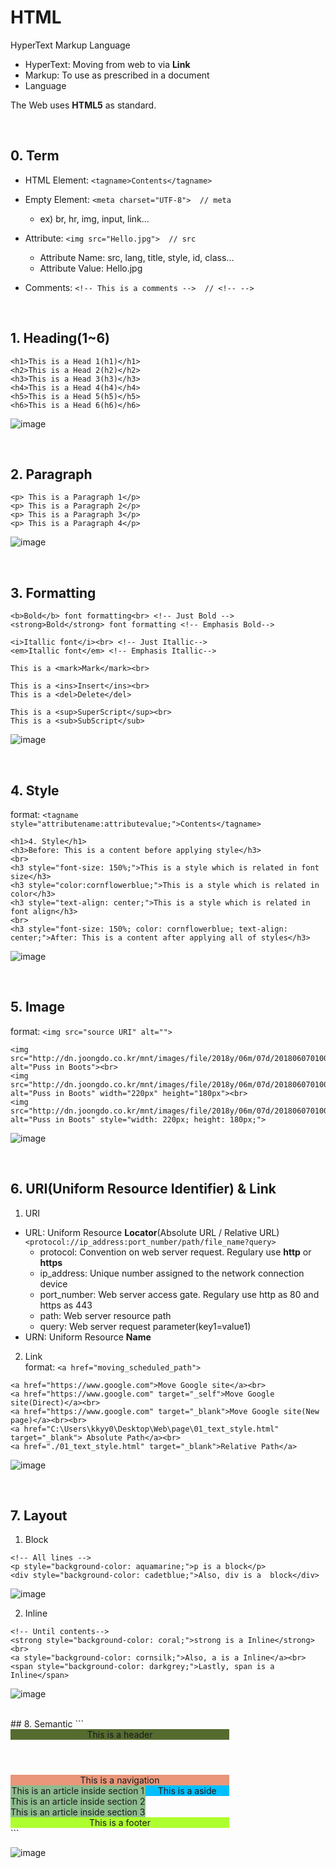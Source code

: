 # HTML
HyperText Markup Language
* HyperText: Moving from web to via **Link**
* Markup: To use as prescribed in a document
* Language

The Web uses **HTML5** as standard.

<br>

## 0. Term
* HTML Element: ```<tagname>Contents</tagname>```

* Empty Element: ```<meta charset="UTF-8">  // meta```<br>
  * ex) br, hr, img, input, link...
* Attribute: ```<img src="Hello.jpg">  // src```
  * Attribute Name: src, lang, title, style, id, class...
  * Attribute Value: Hello.jpg
* Comments: ```<!-- This is a comments -->  // <!-- -->```

<br>

## 1. Heading(1~6)
```
<h1>This is a Head 1(h1)</h1>
<h2>This is a Head 2(h2)</h2>
<h3>This is a Head 3(h3)</h3>
<h4>This is a Head 4(h4)</h4>
<h5>This is a Head 5(h5)</h5>
<h6>This is a Head 6(h6)</h6>
```
![image](https://user-images.githubusercontent.com/38516906/72703914-537e2600-3b9a-11ea-9f83-a5b44a94589c.png)

<br>

## 2. Paragraph
```
<p> This is a Paragraph 1</p>
<p> This is a Paragraph 2</p> 
<p> This is a Paragraph 3</p>
<p> This is a Paragraph 4</p>
```
![image](https://user-images.githubusercontent.com/38516906/72695205-1191b780-3b7b-11ea-81d0-b2c526ece84f.png)

<br>

## 3. Formatting
```
<b>Bold</b> font formatting<br> <!-- Just Bold -->
<strong>Bold</strong> font formatting <!-- Emphasis Bold-->

<i>Itallic font</i><br> <!-- Just Itallic-->
<em>Itallic font</em> <!-- Emphasis Itallic-->

This is a <mark>Mark</mark><br>

This is a <ins>Insert</ins><br>
This is a <del>Delete</del>

This is a <sup>SuperScript</sup><br>
This is a <sub>SubScript</sub>
```
![image](https://user-images.githubusercontent.com/38516906/72695277-4f8edb80-3b7b-11ea-94e3-d2e34125f20e.png)

<br>

## 4. Style
format: ```<tagname style="attributename:attributevalue;">Contents</tagname>```
```
<h1>4. Style</h1>
<h3>Before: This is a content before applying style</h3>
<br>
<h3 style="font-size: 150%;">This is a style which is related in font size</h3>
<h3 style="color:cornflowerblue;">This is a style which is related in color</h3>
<h3 style="text-align: center;">This is a style which is related in font align</h3>
<br>
<h3 style="font-size: 150%; color: cornflowerblue; text-align: center;">After: This is a content after applying all of styles</h3>
```
![image](https://user-images.githubusercontent.com/38516906/72700034-ed8ba180-3b8d-11ea-93a5-2c80978379db.png)

<br>

## 5. Image
format: ```<img src="source URI" alt="">```
```
<img src="http://dn.joongdo.co.kr/mnt/images/file/2018y/06m/07d/2018060701000651500027651.jpg" alt="Puss in Boots"><br>
<img src="http://dn.joongdo.co.kr/mnt/images/file/2018y/06m/07d/2018060701000651500027651.jpg" alt="Puss in Boots" width="220px" height="180px"><br>
<img src="http://dn.joongdo.co.kr/mnt/images/file/2018y/06m/07d/2018060701000651500027651.jpg" alt="Puss in Boots" style="width: 220px; height: 180px;">
```
![image](https://user-images.githubusercontent.com/38516906/72700811-5ecc5400-3b90-11ea-92e4-5a5fe0357820.png)

<br>

## 6. URI(Uniform Resource Identifier) & Link
1. URI
  * URL: Uniform Resource **Locator**(Absolute URL / Relative URL)<br>
    ```<protocol://ip_address:port_number/path/file_name?query>```
    * protocol: Convention on web server request. Regulary use **http** or **https**
    * ip_address: Unique number assigned to the network connection device
    * port_number: Web server access gate. Regulary use http as 80 and https as 443
    * path: Web server resource path
    * query: Web server request parameter(key1=value1)
  * URN: Uniform Resource **Name**
2. Link<br>
format: ```<a href="moving_scheduled_path">```
```
<a href="https://www.google.com">Move Google site</a><br>
<a href="https://www.google.com" target="_self">Move Google site(Direct)</a><br>
<a href="https://www.google.com" target="_blank">Move Google site(New page)</a><br><br>
<a href="C:\Users\kkyy0\Desktop\Web\page\01_text_style.html" target="_blank"> Absolute Path</a><br>
<a href="./01_text_style.html" target="_blank">Relative Path</a>
```
![image](https://user-images.githubusercontent.com/38516906/72702549-6c84d800-3b96-11ea-8ce6-ab2cacb06329.png)

<br>

## 7. Layout
1. Block
```
<!-- All lines -->
<p style="background-color: aquamarine;">p is a block</p>
<div style="background-color: cadetblue;">Also, div is a  block</div>
```
![image](https://user-images.githubusercontent.com/38516906/72703608-5c222c80-3b99-11ea-8335-6ffda553f876.png)

2. Inline
```
<!-- Until contents-->
<strong style="background-color: coral;">strong is a Inline</strong><br>
<a style="background-color: cornsilk;">Also, a is a Inline</a><br>
<span style="background-color: darkgrey;">Lastly, span is a Inline</span>
```
![image](https://user-images.githubusercontent.com/38516906/72703637-70fec000-3b99-11ea-9575-8624f3449cb3.png)

<br>
## 8. Semantic
```
<div style="text-align: center; width: 350px";>
    <header style="background-color: darkolivegreen;">This is a header</header>
    <nav style="background-color: darksalmon;">This is a navigation</nav>
    <section style="background-color: darkseagreen; float: left;">
        <article>This is an article inside section 1</article>
        <article>This is an article inside section 2</article>
        <article>This is an article inside section 3</article>
        </section>
    <aside style="background-color: deepskyblue;">This is a aside</aside>
    <footer style="background-color: greenyellow; clear: left;">This is a footer</footer>
</div>
```

![image](https://user-images.githubusercontent.com/38516906/72704643-bc669d80-3b9c-11ea-9574-269e3217036f.png)
